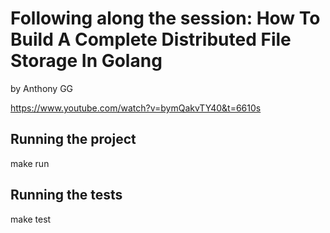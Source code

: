 # Following along the session: How To Build A Complete Distributed File Storage In Golang
by Anthony GG

https://www.youtube.com/watch?v=bymQakvTY40&t=6610s

## Running the project
make run

## Running the tests
make test
